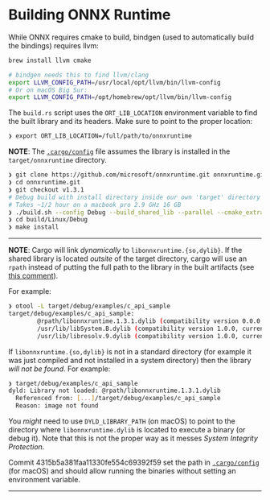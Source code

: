 # Building ONNX Runtime

While ONNX requires cmake to build, bindgen (used to automatically build the bindings) requires
llvm:

```sh
brew install llvm cmake

# bindgen needs this to find llvm/clang
export LLVM_CONFIG_PATH=/usr/local/opt/llvm/bin/llvm-config
# Or on macOS Big Sur:
export LLVM_CONFIG_PATH=/opt/homebrew/opt/llvm/bin/llvm-config
```

The `build.rs` script uses the `ORT_LIB_LOCATION` environment variable to
find the built library and its headers. Make sure to point to the proper location:

```sh
❯ export ORT_LIB_LOCATION=/full/path/to/onnxruntime
```

**NOTE**: The [`.cargo/config`](.cargo/config) file assumes the library is installed
          in the `target/onnxruntime` directory.

```sh
❯ git clone https://github.com/microsoft/onnxruntime.git onnxruntime.git
❯ cd onnxruntime.git
❯ git checkout v1.3.1
# Debug build with install directory inside our own 'target' directory
# Takes ~1/2 hour on a macbook pro 2.9 GHz 16 GB
❯ ./build.sh --config Debug --build_shared_lib --parallel --cmake_extra_defines="CMAKE_INSTALL_PREFIX=../../../../target/onnxruntime"
❯ cd build/Linux/Debug
❯ make install
```

---

**NOTE**: Cargo will link _dynamically_ to `libonnxruntime.{so,dylib}`. If the shared library is
located _outsite_ of the target directory, cargo will use an `rpath` instead of putting the full
path to the library in the built artifacts (see [this comment](https://github.com/rust-lang/cargo/issues/4421#issuecomment-325209304)).

For example:

```sh
❯ otool -L target/debug/examples/c_api_sample
target/debug/examples/c_api_sample:
        @rpath/libonnxruntime.1.3.1.dylib (compatibility version 0.0.0, current version 1.3.1)
        /usr/lib/libSystem.B.dylib (compatibility version 1.0.0, current version 1281.100.1)
        /usr/lib/libresolv.9.dylib (compatibility version 1.0.0, current version 1.0.0)
```

If `libonnxruntime.{so,dylib}` is not in a standard
directory (for example it was just compiled and not installed in a system directory) then
the library _will not be found_. For example:

```sh
❯ target/debug/examples/c_api_sample
dyld: Library not loaded: @rpath/libonnxruntime.1.3.1.dylib
  Referenced from: [...]/target/debug/examples/c_api_sample
  Reason: image not found
```

You _might_ need to use `DYLD_LIBRARY_PATH` (on macOS) to point to the directory where
`libonnxruntime.dylib` is located to execute a binary (or debug it). Note that this is not
the proper way as it messes _System Integrity Protection_.

Commit 4315b5a381faa11330fe554c69392f59 set the path in
[`.cargo/config`](.cargo/config) (for macOS) and should allow running the
binaries without setting an environment variable.

---
